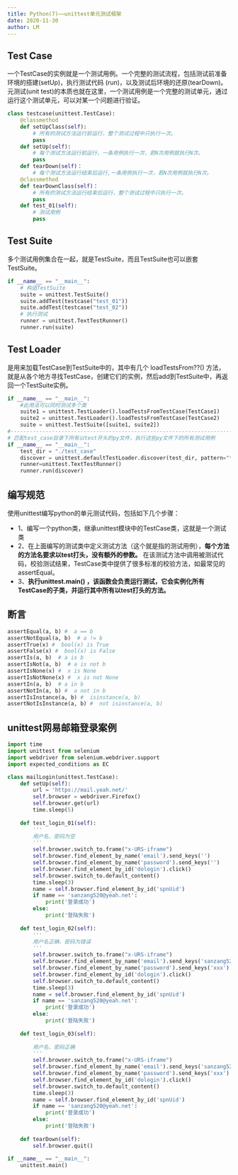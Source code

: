 ```yaml
---
title: Python(7)——unittest单元测试框架
date: 2020-11-30
author: LM
---
```


## Test Case

一个TestCase的实例就是一个测试用例。一个完整的测试流程，包括测试前准备环境的搭建(setUp)，执行测试代码 (run)，以及测试后环境的还原(tearDown)。元测试(unit test)的本质也就在这里，一个测试用例是一个完整的测试单元，通过运行这个测试单元，可以对某一个问题进行验证。

```python
class testcase(unittest.TestCase):
    @classmethod
    def setUpClass(self):
        # 所有的测试方法运行前运行，整个测试过程中只执行一次。
        pass
    def setUp(self):
        # 每个测试方法运行前运行，一条用例执行一次，若N次用例就执行N次。
        pass
    def tearDown(self)：
        # 每个测试方法运行结束后运行,一条用例执行一次，若N次用例就执行N次。
    @classmethod
    def tearDownClass(self)：
        # 所有的测试方法运行结束后运行，整个测试过程中只执行一次。
        pass
    def test_01(self):
        # 测试用例
        pass
```

## Test Suite

多个测试用例集合在一起，就是TestSuite，而且TestSuite也可以嵌套TestSuite。

```python
if __name__ == "__main__":
    # 构造TestSuite
    suite = unittest.TestSuite()
    suite.addTest(testcase("test_01"))
    suite.addTest(testcase("test_02"))
    # 执行测试
    runner = unittest.TextTestRunner()
    runner.run(suite)
```

## Test Loader

是用来加载TestCase到TestSuite中的，其中有几个 loadTestsFrom??() 方法，就是从各个地方寻找TestCase，创建它们的实例，然后add到TestSuite中，再返回一个TestSuite实例。

```python
if __name__ == "__main__":
    #此用法可以同时测试多个类
    suite1 = unittest.TestLoader().loadTestsFromTestCase(TestCase1)
    suite2 = unittest.TestLoader().loadTestsFromTestCase(TestCase2)
    suite = unittest.TestSuite([suite1, suite2])
#-------------------------------------------------------------------------------------
# 匹配test_case目录下所有以test开头的py文件，执行这些py文件下的所有测试用例
if __name__ == "__main__":
    test_dir = "./test_case"
    discover = unittest.defaultTestLoader.discover(test_dir, pattern="test*.py")
    runner=unittest.TextTestRunner()
    runner.run(discover)
```

## 编写规范

使用unittest编写python的单元测试代码，包括如下几个步骤：

- 1、编写一个python类，继承unittest模块中的TestCase类，这就是一个测试类
- 2、在上面编写的测试类中定义测试方法（这个就是指的测试用例），**每个方法的方法名要求以test打头，没有额外的参数。** 在该测试方法中调用被测试代码，校验测试结果，TestCase类中提供了很多标准的校验方法，如最常见的assertEqual。
- 3、**执行unittest.main() ，该函数会负责运行测试，它会实例化所有TestCase的子类，并运行其中所有以test打头的方法。**

## 断言

```python
assertEqual(a, b) #  a == b
assertNotEqual(a, b)  # a != b
assertTrue(x) #  bool(x) is True
assertFalse(x) #  bool(x) is False
assertIs(a, b)  # a is b
assertIsNot(a, b)  # a is not b
assertIsNone(x) #  x is None
assertIsNotNone(x) #  x is not None
assertIn(a, b)  # a in b
assertNotIn(a, b) #  a not in b
assertIsInstance(a, b) #  isinstance(a, b)
assertNotIsInstance(a, b) #  not isinstance(a, b)
```

## unittest网易邮箱登录案例

```python
import time
import unittest from selenium 
import webdriver from selenium.webdriver.support 
import expected_conditions as EC

class mailLogin(unittest.TestCase):
    def setUp(self):
        url = 'https://mail.yeah.net/'
        self.browser = webdriver.Firefox()
        self.browser.get(url)
        time.sleep(5)
    
    def test_login_01(self):
        '''
        用户名、密码为空
        '''
        self.browser.switch_to.frame("x-URS-iframe")
        self.browser.find_element_by_name('email').send_keys('')
        self.browser.find_element_by_name('password').send_keys('')
        self.browser.find_element_by_id('dologin').click()
        self.browser.switch_to.default_content()
        time.sleep(3)
        name = self.browser.find_element_by_id('spnUid')        
        if name == 'sanzang520@yeah.net':
            print('登录成功')        
        else:
            print('登陆失败')    
            
    def test_login_02(self):
        '''
        用户名正确、密码为错误
        '''
        self.browser.switch_to.frame("x-URS-iframe")
        self.browser.find_element_by_name('email').send_keys('sanzang520')
        self.browser.find_element_by_name('password').send_keys('xxx')
        self.browser.find_element_by_id('dologin').click()
        self.browser.switch_to.default_content()
        time.sleep(3)
        name = self.browser.find_element_by_id('spnUid')        
        if name == 'sanzang520@yeah.net':
            print('登录成功')        
        else:
            print('登陆失败')    
    
    def test_login_03(self):
        '''
        用户名、密码正确
        '''
        self.browser.switch_to.frame("x-URS-iframe")
        self.browser.find_element_by_name('email').send_keys('sanzang520')
        self.browser.find_element_by_name('password').send_keys('xxx')
        self.browser.find_element_by_id('dologin').click()
        self.browser.switch_to.default_content()
        time.sleep(3)
        name = self.browser.find_element_by_id('spnUid')        
        if name == 'sanzang520@yeah.net':
            print('登录成功')        
        else:
            print('登陆失败')    
            
    def tearDown(self):
        self.browser.quit()
        
if __name__ == "__main__":
    unittest.main()
```